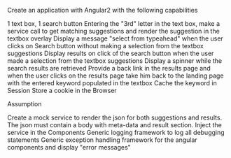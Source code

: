 Create an application with Angular2 with the following capabilities


1 text box, 1 search button
Entering the "3rd" letter in the text box, make a service call to get matching suggestions and render the suggestion in the textbox overlay
Display a message "select from typeahead" when the user clicks on Search button without making a selection from the textbox suggestions
Display results on click of the search button when the user made a selection from the textbox suggestions
Display a spinner while the search results are retrieved
Provide a back link in the results page and when the user clicks on the results page take him back to the landing page with the entered keyword populated in the textbox
Cache the keyword in Session 
Store a cookie in the Browser


Assumption


Create a mock service to render the json for both suggestions and results. The json must contain a body with meta-data and result section. 
Inject the service in the Components
Generic logging framework to log all debugging statements
Generic exception handling framework for the angular components and display "error messages"
